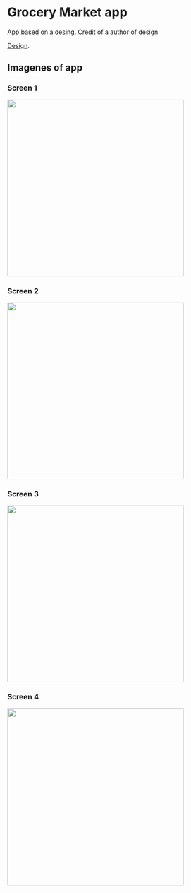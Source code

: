 # Grocery Market app

App based on a desing.
Credit of a author of design

[Design](https://dribbble.com/shots/15983063-Grocery-Design-Concept-Market).

## Imagenes of app

### **Screen 1**
<img src="assets/images/screen_1.png?raw=true" width="400">

### **Screen 2**
<img src="assets/images/screen_2.png?raw=true" width="400">

### **Screen 3**
<img src="assets/images/screen_3.png?raw=true" width="400">

### **Screen 4**
<img src="assets/images/screen_4.png?raw=true" width="400">
